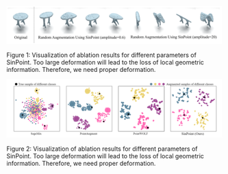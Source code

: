<div align="center">
  <img src="big2.png">
</div>

Figure 1: Visualization of ablation results for different parameters of SinPoint. Too large deformation will lead to the loss of local geometric information. Therefore, we need proper deformation.

<div align="center">
  <img src="TSNE2.png">
</div>

Figure 2: Visualization of ablation results for different parameters of SinPoint. Too large deformation will lead to the loss of local geometric information. Therefore, we need proper deformation.
